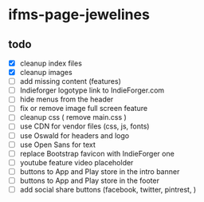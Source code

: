 # ifms-page-jewelines


## todo
- [x] cleanup index files
- [x] cleanup images
- [ ] add missing content (features)
- [ ] Indieforger logotype link to IndieForger.com
- [ ] hide menus from the header
- [ ] fix or remove image full screen feature
- [ ] cleanup css ( remove main.css )
- [ ] use CDN for vendor files (css, js, fonts)
- [ ] use Oswald for headers and logo
- [ ] use Open Sans for text
- [ ] replace Bootstrap favicon with IndieForger one
- [ ] youtube feature video placeholder
- [ ] buttons to App and Play store in the intro banner
- [ ] buttons to App and Play store in the footer
- [ ] add social share buttons (facebook, twitter, pintrest, )
